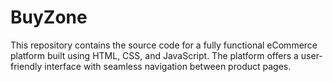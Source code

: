 # BuyZone
This repository contains the source code for a fully functional eCommerce platform built using HTML, CSS, and JavaScript. The platform offers a user-friendly interface with seamless navigation between product pages.
